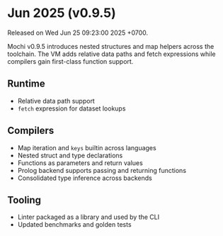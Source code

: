 # Jun 2025 (v0.9.5)

Released on Wed Jun 25 09:23:00 2025 +0700.

Mochi v0.9.5 introduces nested structures and map helpers across the toolchain. The VM adds relative data paths and fetch expressions while compilers gain first-class function support.

## Runtime

- Relative data path support
- `fetch` expression for dataset lookups

## Compilers

- Map iteration and `keys` builtin across languages
- Nested struct and type declarations
- Functions as parameters and return values
- Prolog backend supports passing and returning functions
- Consolidated type inference across backends

## Tooling

- Linter packaged as a library and used by the CLI
- Updated benchmarks and golden tests
